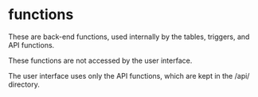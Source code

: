 # functions

These are back-end functions, used internally by the tables, triggers, and API functions.

These functions are not accessed by the user interface.

The user interface uses only the API functions, which are kept in the /api/ directory.

